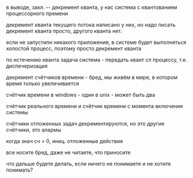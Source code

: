 в выводе, закл. -- декремент кванта, у нас система с квантованием процессорного премени

декремент кванта текущего потока написано у них, но надо писать декремент кванта просто, другого кванта нет.

если не запустили никакого приложения, в системе будет выполняться холостой процесс, поэтому просто декремент кванта

по истечению кванта задача система - передать квант сл процессу, т.е. диспечеризация

декремент счётчиков времени - бред, мы живём в мире, в котором время только увеличивается

счётчик времени в windows - один
в unix - может быть два

счётчик реального времени и счётчик времени с момента включения системы

счётчики отложенных задач декрементируются, но это другие счётчики, это алармы

когда знач сч = 0, иниц. отложенные действия

все носите бред, даже не читаете, что приносите

что дальше будете делать, если ничего не понимаете и не хотите понимать?

